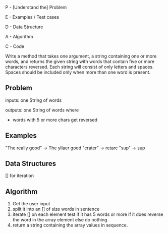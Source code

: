 

P - [Understand the] Problem

E - Examples / Test cases

D - Data Structure

A - Algorithm

C - Code

Write a method that takes one argument, a string containing one or more words, and returns the given string with words that contain five or more characters reversed. Each string will consist of only letters and spaces. Spaces should be included only when more than one word is present.

## Problem 

inputs: one String of words

outputs: one String of words where
  - words with 5 or more chars get reversed

## Examples

"The really good" -> The yllaer good
"crater" -> retarc
"sup" -> sup

## Data Structures

[] for iteration

## Algorithm

1. Get the user input
2. split it into an [] of size words in sentence
3. iterate [] 
   on each element test if it has 5 words or more
   if it does reverse the word in the array element
   else do nothing
4. return a string containing the array values in sequence.


 